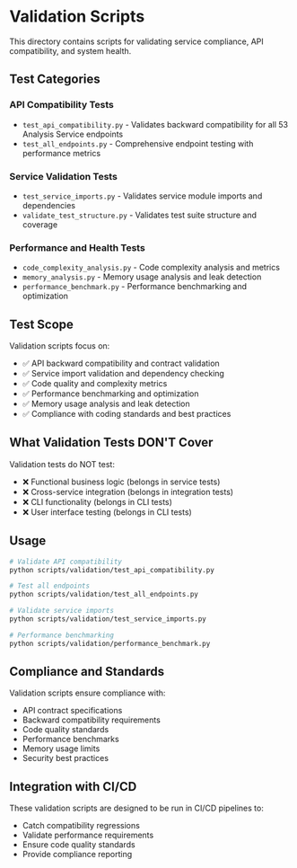 # Validation Scripts

This directory contains scripts for validating service compliance, API compatibility, and system health.

## Test Categories

### API Compatibility Tests
- `test_api_compatibility.py` - Validates backward compatibility for all 53 Analysis Service endpoints
- `test_all_endpoints.py` - Comprehensive endpoint testing with performance metrics

### Service Validation Tests
- `test_service_imports.py` - Validates service module imports and dependencies
- `validate_test_structure.py` - Validates test suite structure and coverage

### Performance and Health Tests
- `code_complexity_analysis.py` - Code complexity analysis and metrics
- `memory_analysis.py` - Memory usage analysis and leak detection
- `performance_benchmark.py` - Performance benchmarking and optimization

## Test Scope

Validation scripts focus on:
- ✅ API backward compatibility and contract validation
- ✅ Service import validation and dependency checking
- ✅ Code quality and complexity metrics
- ✅ Performance benchmarking and optimization
- ✅ Memory usage analysis and leak detection
- ✅ Compliance with coding standards and best practices

## What Validation Tests DON'T Cover

Validation tests do NOT test:
- ❌ Functional business logic (belongs in service tests)
- ❌ Cross-service integration (belongs in integration tests)
- ❌ CLI functionality (belongs in CLI tests)
- ❌ User interface testing (belongs in CLI tests)

## Usage

```bash
# Validate API compatibility
python scripts/validation/test_api_compatibility.py

# Test all endpoints
python scripts/validation/test_all_endpoints.py

# Validate service imports
python scripts/validation/test_service_imports.py

# Performance benchmarking
python scripts/validation/performance_benchmark.py
```

## Compliance and Standards

Validation scripts ensure compliance with:
- API contract specifications
- Backward compatibility requirements
- Code quality standards
- Performance benchmarks
- Memory usage limits
- Security best practices

## Integration with CI/CD

These validation scripts are designed to be run in CI/CD pipelines to:
- Catch compatibility regressions
- Validate performance requirements
- Ensure code quality standards
- Provide compliance reporting
